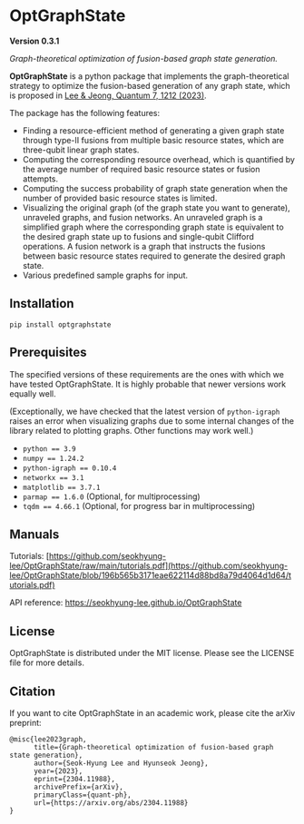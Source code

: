 # OptGraphState

**Version 0.3.1**

*Graph-theoretical optimization of fusion-based graph state generation.*

**OptGraphState** is a python package that implements the graph-theoretical strategy to optimize the fusion-based
generation of any graph state, which is proposed
in [Lee & Jeong, Quantum 7, 1212 (2023)](https://doi.org/10.22331/q-2023-12-20-1212).

The package has the following features:

- Finding a resource-efficient method of generating a given graph state through type-II fusions from multiple basic
  resource states, which are three-qubit linear graph states.
- Computing the corresponding resource overhead, which is quantified by the average number of required basic resource
  states or fusion attempts.
- Computing the success probability of graph state generation when the number of provided basic resource states is
  limited.
- Visualizing the original graph (of the graph state you want to generate), unraveled graphs, and fusion networks. An
  unraveled graph is a simplified graph where the corresponding graph state is equivalent to the desired graph state up
  to fusions and single-qubit Clifford operations. A fusion network is a graph that instructs the fusions between basic
  resource states required to generate the desired graph state.
- Various predefined sample graphs for input.

## Installation

`pip install optgraphstate`

## Prerequisites
The specified versions of these requirements are the ones with which we have tested OptGraphState. It is highly probable that newer versions work equally well.

(Exceptionally, we have checked that the latest version of `python-igraph` raises an error when visualizing graphs due to some internal changes of the library related to plotting graphs. Other functions may work well.)

- `python == 3.9`
- `numpy == 1.24.2`
- `python-igraph == 0.10.4`
- `networkx == 3.1`
- `matplotlib == 3.7.1`
- `parmap == 1.6.0` (Optional, for multiprocessing)
- `tqdm == 4.66.1` (Optional, for progress bar in multiprocessing)

## Manuals

Tutorials: [https://github.com/seokhyung-lee/OptGraphState/raw/main/tutorials.pdf](https://github.com/seokhyung-lee/OptGraphState/blob/196b565b3171eae622114d88bd8a79d4064d1d64/tutorials.pdf)

API reference: https://seokhyung-lee.github.io/OptGraphState

## License

OptGraphState is distributed under the MIT license. Please see the LICENSE file for more details.

## Citation

If you want to cite OptGraphState in an academic work, please cite the arXiv preprint:

```
@misc{lee2023graph,
      title={Graph-theoretical optimization of fusion-based graph state generation}, 
      author={Seok-Hyung Lee and Hyunseok Jeong},
      year={2023},
      eprint={2304.11988},
      archivePrefix={arXiv},
      primaryClass={quant-ph},
      url={https://arxiv.org/abs/2304.11988}
}
```
